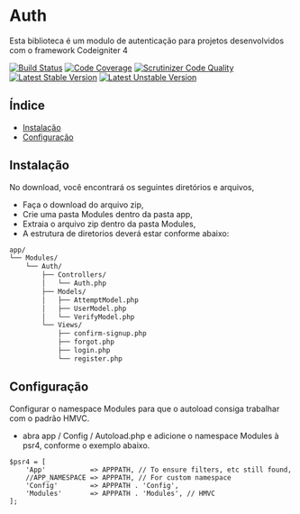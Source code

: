 # Auth

Esta biblioteca é um modulo de autenticação para projetos desenvolvidos com o framework Codeigniter 4

[![Build Status](https://travis-ci.org/doctrine/instantiator.svg?branch=master)](https://travis-ci.org/doctrine/instantiator)
[![Code Coverage](https://scrutinizer-ci.com/g/doctrine/instantiator/badges/coverage.png?b=master)](https://scrutinizer-ci.com/g/doctrine/instantiator/?branch=master)
[![Scrutinizer Code Quality](https://scrutinizer-ci.com/g/doctrine/instantiator/badges/quality-score.png?b=master)](https://scrutinizer-ci.com/g/doctrine/instantiator/?branch=master)
[![Latest Stable Version](https://poser.pugx.org/doctrine/instantiator/v/stable.png)](https://packagist.org/packages/doctrine/instantiator)
[![Latest Unstable Version](https://poser.pugx.org/doctrine/instantiator/v/unstable.png)](https://packagist.org/packages/doctrine/instantiator)

## Índice

- [Instalação](#Instalação)
- [Configuração](#Configuração)

## Instalação

No download, você encontrará os seguintes diretórios e arquivos,
- Faça o download do arquivo zip,
- Crie uma pasta Modules dentro da pasta app,
- Extraia o arquivo zip dentro da pasta Modules,
- A estrutura de diretorios deverá estar conforme abaixo: 

```sh
app/
└── Modules/
    └── Auth/
        ├── Controllers/
        │   └── Auth.php
        ├── Models/
        │   ├── AttemptModel.php
        │   ├── UserModel.php
        │   └── VerifyModel.php
        └── Views/
            ├── confirm-signup.php
            ├── forgot.php
            ├── login.php
            └── register.php
```

## Configuração

Configurar o namespace Modules para que o autoload consiga trabalhar com o padrão HMVC.
- abra app / Config / Autoload.php e adicione o namespace  Modules à psr4, conforme o exemplo abaixo.

```
$psr4 = [
    'App'           => APPPATH, // To ensure filters, etc still found,
    //APP_NAMESPACE => APPPATH, // For custom namespace
    'Config'        => APPPATH . 'Config',
    'Modules'       => APPPATH . 'Modules', // HMVC
];
```

